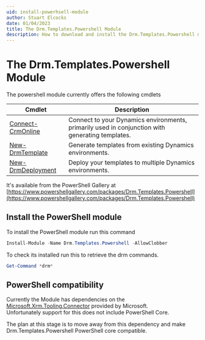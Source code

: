 ```yaml
---
uid: install-powerhsell-module
author: Stuart Elcocks
date: 01/04/2023
title: The Drm.Templates.Powershell Module
description: How to download and install the Drm.Templates.Powershell module from the powershell gallery.
---
```


# The Drm.Templates.Powershell Module

The powershell module currently offers the following cmdlets

| Cmdlet | Description |
|-|-|
| [Connect-CrmOnline](xref:connect-crmonline-cmdlet) | Connect to your Dynamics environments, primarily used in conjunction with generating templates. |
| [New-DrmTemplate](xref:new-drmtemplate-cmdlet) | Generate templates from existing Dynamics environments. |
| [New-DrmDeployment](xref:new-drmdeployment-cmdlet) | Deploy your templates to multiple Dynamics environments. |

It's available from the PowerShell Gallery at [https://www.powershellgallery.com/packages/Drm.Templates.Powershell](https://www.powershellgallery.com/packages/Drm.Templates.Powershell)

## Install the PowerShell module

To install the PowerShell module run this command

```powershell
Install-Module -Name Drm.Templates.Powershell -AllowClobber
```

To check its installed run this to retrieve the drm commands.

```powershell
Get-Command *drm*
```


## PowerShell compatibility

Currently the Module has dependencies on the 
[Microsoft.Xrm.Tooling.Connector](https://learn.microsoft.com/en-us/power-apps/developer/data-platform/xrm-tooling/use-powershell-cmdlets-xrm-tooling-connect) provided by Microsoft.  
Unfortunately support for this does not include PowerShell Core.

The plan at this stage is to move away from this dependency and make Drm.Templates.Powershell PowerShell core compatible.

